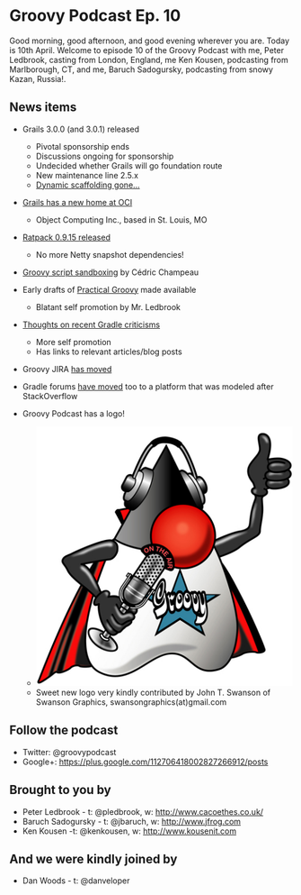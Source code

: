 # Groovy Podcast Ep. 10

Good morning, good afternoon, and good evening wherever you are. Today is 10th April. Welcome to episode 10 of the Groovy Podcast with me, Peter Ledbrook, casting from London, England, me Ken Kousen, podcasting from Marlborough, CT, and me, Baruch Sadogursky, podcasting from snowy Kazan, Russia!.

## News items

* Grails 3.0.0 (and 3.0.1) released
  * Pivotal sponsorship ends
  * Discussions ongoing for sponsorship
  * Undecided whether Grails will go foundation route
  * New maintenance line 2.5.x
  * [Dynamic scaffolding gone...](https://groups.google.com/forum/m/#!topic/grails-dev-discuss/6R2YaF96Uts)

* [Grails has a new home at OCI](http://interact.stltoday.com/pr/business/PR040915114421060)
  * Object Computing Inc., based in St. Louis, MO

* [Ratpack 0.9.15 released](http://ratpack.io/versions/0.9.15)
  * No more Netty snapshot dependencies!

* [Groovy script sandboxing](http://melix.github.io/blog/2015/03/sandboxing.html) by Cédric Champeau

* Early drafts of [Practical Groovy](http://blog.cacoethes.co.uk/groovyandgrails/practical-groovy) made available
  * Blatant self promotion by Mr. Ledbrook

* [Thoughts on recent Gradle criticisms](http://blog.cacoethes.co.uk/gradle/comments-on-recent-gradle-criticisms)
  * More self promotion
  * Has links to relevant articles/blog posts

* Groovy JIRA [has moved](https://issues.apache.org/jira/browse/GROOVY/)

* Gradle forums [have moved](http://discuss.gradle.org/) too to a platform that was modeled after StackOverflow

* Groovy Podcast has a logo!
  * ![Groovy Podcast logo](./Groovy_OnTheAir_low-res.jpg)
  * Sweet new logo very kindly contributed by John T. Swanson of Swanson Graphics, swansongraphics(at)gmail.com 

## Follow the podcast

* Twitter: @groovypodcast
* Google+: https://plus.google.com/112706418002827266912/posts

## Brought to you by

* Peter Ledbrook - t: @pledbrook, w: http://www.cacoethes.co.uk/
* Baruch Sadogursky - t: @jbaruch, w: http://www.jfrog.com
* Ken Kousen -t: @kenkousen, w: http://www.kousenit.com

## And we were kindly joined by

* Dan Woods - t: @danveloper
